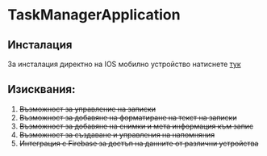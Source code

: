 # TaskManagerApplication 
## Инсталация 
За инсталация директно на IOS мобилно устройство натиснете [тук](https://testflight.apple.com/join/AkRIMdDb) <br/>
 

## Изисквания:
1. ~~Възможност за управление на записки~~ <br/>
2. ~~Възможност за добавяне на форматиране на текст на записки~~<br/>
3. ~~Възможност за добавяне на снимки и мета информация към запис~~<br/>
4. ~~Възможност за създаване и управления на напомняния~~<br/>
5. ~~Интеграция с Firebase за достъп на данните от различни устройства<br/>~~
<br />
